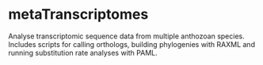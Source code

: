 metaTranscriptomes
==================

Analyse transcriptomic sequence data from multiple anthozoan species.
Includes scripts for calling orthologs, building phylogenies with RAXML
and running substitution rate analyses with PAML.
